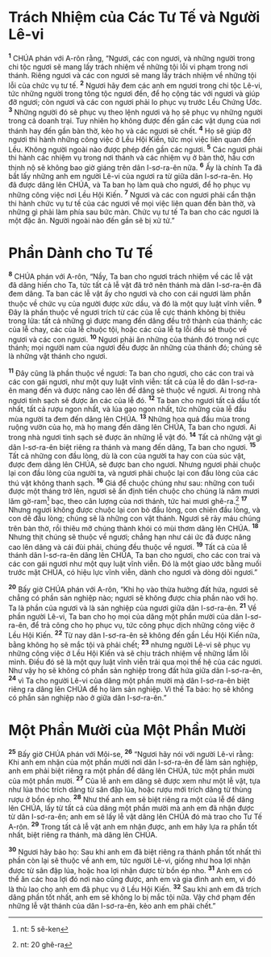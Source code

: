 

# Trách Nhiệm của Các Tư Tế và Người Lê-vi
<sup><b>1</b></sup> CHÚA phán với A-rôn rằng, “Ngươi, các con ngươi, và những người trong chi tộc ngươi sẽ mang lấy trách nhiệm về những tội lỗi vi phạm trong nơi thánh. Riêng ngươi và các con ngươi sẽ mang lấy trách nhiệm về những tội lỗi của chức vụ tư tế. <sup><b>2</b></sup> Ngươi hãy đem các anh em ngươi trong chi tộc Lê-vi, tức những người trong tông tộc ngươi đến, để họ cộng tác với ngươi và giúp đỡ ngươi; còn ngươi và các con ngươi phải lo phục vụ trước Lều Chứng Ước. <sup><b>3</b></sup> Những người đó sẽ phục vụ theo lệnh ngươi và họ sẽ phục vụ những người trong cả doanh trại. Tuy nhiên họ không được đến gần các vật dụng của nơi thánh hay đến gần bàn thờ, kẻo họ và các ngươi sẽ chết. <sup><b>4</b></sup> Họ sẽ giúp đỡ ngươi thi hành những công việc ở Lều Hội Kiến, tức mọi việc liên quan đến Lều. Không người ngoài nào được phép đến gần các ngươi. <sup><b>5</b></sup> Các ngươi phải thi hành các nhiệm vụ trong nơi thánh và các nhiệm vụ ở bàn thờ, hầu cơn thịnh nộ sẽ không bao giờ giáng trên dân I-sơ-ra-ên nữa. <sup><b>6</b></sup> Ấy là chính Ta đã bắt lấy những anh em người Lê-vi của ngươi ra từ giữa dân I-sơ-ra-ên. Họ đã được dâng lên CHÚA, và Ta ban họ làm quà cho ngươi, để họ phục vụ những công việc nơi Lều Hội Kiến. <sup><b>7</b></sup> Ngươi và các con ngươi phải cẩn thận thi hành chức vụ tư tế của các ngươi về mọi việc liên quan đến bàn thờ, và những gì phải làm phía sau bức màn. Chức vụ tư tế Ta ban cho các ngươi là một đặc ân. Người ngoài nào đến gần sẽ bị xử tử.”

# Phần Dành cho Tư Tế
<sup><b>8</b></sup> CHÚA phán với A-rôn, “Nầy, Ta ban cho ngươi trách nhiệm về các lễ vật đã dâng hiến cho Ta, tức tất cả lễ vật đã trở nên thánh mà dân I-sơ-ra-ên đã đem dâng. Ta ban các lễ vật ấy cho ngươi và cho con cái ngươi làm phần thuộc về chức vụ của người được xức dầu, và đó là một quy luật vĩnh viễn. <sup><b>9</b></sup> Đây là phần thuộc về ngươi trích từ các của lễ cực thánh không bị thiêu trong lửa: tất cả những gì được mang đến dâng đều trở thành của thánh; các của lễ chay, các của lễ chuộc tội, hoặc các của lễ tạ lỗi đều sẽ thuộc về ngươi và các con ngươi. <sup><b>10</b></sup> Ngươi phải ăn những của thánh đó trong nơi cực thánh; mọi người nam của ngươi đều được ăn những của thánh đó; chúng sẽ là những vật thánh cho ngươi.

<sup><b>11</b></sup> Đây cũng là phần thuộc về ngươi: Ta ban cho ngươi, cho các con trai và các con gái ngươi, như một quy luật vĩnh viễn: tất cả của lễ do dân I-sơ-ra-ên mang đến và được nâng cao lên để dâng sẽ thuộc về ngươi. Ai trong nhà ngươi tinh sạch sẽ được ăn các của lễ đó. <sup><b>12</b></sup> Ta ban cho ngươi tất cả dầu tốt nhất, tất cả rượu ngon nhất, và lúa gạo ngon nhất, tức những của lễ đầu mùa người ta đem đến dâng lên CHÚA. <sup><b>13</b></sup> Những hoa quả đầu mùa trong ruộng vườn của họ, mà họ mang đến dâng lên CHÚA, Ta ban cho ngươi. Ai trong nhà ngươi tinh sạch sẽ được ăn những lễ vật đó. <sup><b>14</b></sup> Tất cả những vật gì dân I-sơ-ra-ên biệt riêng ra thánh và mang đến dâng, Ta ban cho ngươi. <sup><b>15</b></sup> Tất cả những con đầu lòng, dù là con của người ta hay con của súc vật, được đem dâng lên CHÚA, sẽ được ban cho ngươi. Nhưng ngươi phải chuộc lại con đầu lòng của người ta, và ngươi phải chuộc lại con đầu lòng của các thú vật không thanh sạch. <sup><b>16</b></sup> Giá để chuộc chúng như sau: những con tuổi được một tháng trở lên, ngươi sẽ ấn định tiền chuộc cho chúng là năm mươi lăm gờ-ram[^1] bạc, theo cân lượng của nơi thánh, tức hai mươi ghê-ra.[^2] <sup><b>17</b></sup> Nhưng ngươi không được chuộc lại con bò đầu lòng, con chiên đầu lòng, và con dê đầu lòng; chúng sẽ là những con vật thánh. Ngươi sẽ rảy máu chúng trên bàn thờ, rồi thiêu mỡ chúng thành khói có mùi thơm dâng lên CHÚA. <sup><b>18</b></sup> Nhưng thịt chúng sẽ thuộc về ngươi; chẳng hạn như cái ức đã được nâng cao lên dâng và cái đùi phải, chúng đều thuộc về ngươi. <sup><b>19</b></sup> Tất cả của lễ thánh dân I-sơ-ra-ên dâng lên CHÚA, Ta ban cho ngươi, cho các con trai và các con gái ngươi như một quy luật vĩnh viễn. Đó là một giao ước bằng muối trước mặt CHÚA, có hiệu lực vĩnh viễn, dành cho ngươi và dòng dõi ngươi.”

<sup><b>20</b></sup> Bấy giờ CHÚA phán với A-rôn, “Khi họ vào thừa hưởng đất hứa, ngươi sẽ chẳng có phần sản nghiệp nào; ngươi sẽ không được chia phần nào với họ. Ta là phần của ngươi và là sản nghiệp của ngươi giữa dân I-sơ-ra-ên. <sup><b>21</b></sup> Về phần người Lê-vi, Ta ban cho họ mọi của dâng một phần mười của dân I-sơ-ra-ên, để trả công cho họ phục vụ, tức công phục dịch những công việc ở Lều Hội Kiến. <sup><b>22</b></sup> Từ nay dân I-sơ-ra-ên sẽ không đến gần Lều Hội Kiến nữa, bằng không họ sẽ mắc tội và phải chết; <sup><b>23</b></sup> nhưng người Lê-vi sẽ phục vụ những công việc ở Lều Hội Kiến và sẽ chịu trách nhiệm về những lầm lỗi mình. Điều đó sẽ là một quy luật vĩnh viễn trải qua mọi thế hệ của các ngươi. Như vậy họ sẽ không có phần sản nghiệp trong đất hứa giữa dân I-sơ-ra-ên, <sup><b>24</b></sup> vì Ta cho người Lê-vi của dâng một phần mười mà dân I-sơ-ra-ên biệt riêng ra dâng lên CHÚA để họ làm sản nghiệp. Vì thế Ta bảo: họ sẽ không có phần sản nghiệp nào ở giữa dân I-sơ-ra-ên.”

# Một Phần Mười của Một Phần Mười
<sup><b>25</b></sup> Bấy giờ CHÚA phán với Môi-se, <sup><b>26</b></sup> “Ngươi hãy nói với người Lê-vi rằng: Khi anh em nhận của một phần mười nơi dân I-sơ-ra-ên để làm sản nghiệp, anh em phải biệt riêng ra một phần để dâng lên CHÚA, tức một phần mười của một phần mười. <sup><b>27</b></sup> Của lễ anh em dâng sẽ được xem như một lễ vật, tựa như lúa thóc trích dâng từ sân đập lúa, hoặc rượu mới trích dâng từ thùng rượu ở bồn ép nho. <sup><b>28</b></sup> Như thế anh em sẽ biệt riêng ra một của lễ để dâng lên CHÚA, lấy từ tất cả của dâng một phần mười mà anh em đã nhận được từ dân I-sơ-ra-ên; anh em sẽ lấy lễ vật dâng lên CHÚA đó mà trao cho Tư Tế A-rôn. <sup><b>29</b></sup> Trong tất cả lễ vật anh em nhận được, anh em hãy lựa ra phần tốt nhất, biệt riêng ra thánh, mà dâng lên CHÚA.

<sup><b>30</b></sup> Ngươi hãy bảo họ: Sau khi anh em đã biệt riêng ra thánh phần tốt nhất thì phần còn lại sẽ thuộc về anh em, tức người Lê-vi, giống như hoa lợi nhận được từ sân đập lúa, hoặc hoa lợi nhận được từ bồn ép nho. <sup><b>31</b></sup> Anh em có thể ăn các hoa lợi đó nơi nào cũng được, anh em và gia đình anh em, vì đó là thù lao cho anh em đã phục vụ ở Lều Hội Kiến. <sup><b>32</b></sup> Sau khi anh em đã trích dâng phần tốt nhất, anh em sẽ không lo bị mắc tội nữa. Vậy chớ phạm đến những lễ vật thánh của dân I-sơ-ra-ên, kẻo anh em phải chết.”

[^1]: nt: 5 sê-ken
[^2]: nt: 20 ghê-ra
